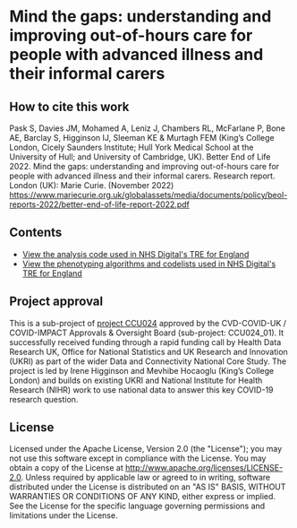 # Mind the gaps: understanding and improving out-of-hours care for people with advanced illness and their informal carers

## How to cite this work
Pask S, Davies JM, Mohamed A, Leniz J, Chambers RL, McFarlane P, Bone AE, Barclay S, Higginson IJ, Sleeman KE & Murtagh FEM (King’s College London, Cicely Saunders Institute; Hull York Medical School at the University of Hull; and University of Cambridge, UK). Better End of Life 2022. Mind the gaps: understanding and improving out-of-hours care for people with advanced illness and their informal carers. Research report. London (UK): Marie Curie. (November 2022) https://www.mariecurie.org.uk/globalassets/media/documents/policy/beol-reports-2022/better-end-of-life-report-2022.pdf

## Contents

* [View the analysis code used in NHS Digital's TRE for England](https://github.com/BHFDSC/CCU024_01/tree/main/code)
* [View the phenotyping algorithms and codelists used in NHS Digital's TRE for England](https://github.com/BHFDSC/CCU024_01/tree/main/phenotypes)

## Project approval

This is a sub-project of [project CCU024](https://github.com/BHFDSC/CCU024) approved by the CVD-COVID-UK / COVID-IMPACT Approvals & Oversight Board (sub-project: CCU024_01). It successfully received funding through a rapid funding call by Health Data Research UK, Office for National Statistics and UK Research and Innovation (UKRI) as part of the wider Data and Connectivity National Core Study. The project is led by Irene Higginson and Mevhibe Hocaoglu (King’s College London) and builds on existing UKRI and National Institute for Health Research (NIHR) work to use national data to answer this key COVID-19 research question.

## License

Licensed under the Apache License, Version 2.0 (the "License"); you may not use this software except in compliance with the License. You may obtain a copy of the License at http://www.apache.org/licenses/LICENSE-2.0. Unless required by applicable law or agreed to in writing, software distributed under the License is distributed on an "AS IS" BASIS, WITHOUT WARRANTIES OR CONDITIONS OF ANY KIND, either express or implied. See the License for the specific language governing permissions and limitations under the License.
